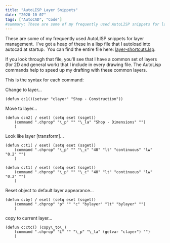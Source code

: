 ```yaml
---
title: "AutoLISP Layer Snippets"
date: "2020-10-07"
tags: ["AutoCAD", "Code"]
#summary: These are some of my frequently used AutoLISP snippets for layer management.
---
```


These are some of my frequently used AutoLISP snippets for layer management.  I've got a heap of these in a lisp file that I autoload into autocad at startup.  You can find the entire file here: [layer-shortcuts.lsp](https://github.com/jordanrobot/AutocadUtilities/blob/master/layer-shortcuts.lsp).

If you look through that file, you'll see that I have a common set of layers (for 2D and general work) that I include in every drawing file. The AutoLisp commands help to speed up my drafting with these common layers.

This is the syntax for each command:

Change to layer...

    (defun c:1()(setvar "clayer" "Shop - Construction"))

Move to layer...
```
(defun c:m2( / eset) (setq eset (ssget))
    (command ".chprop" "\_p" "" "\_la" "Shop - Dimensions" "")
    )
```
Look like layer \[transform\]...
```
(defun c:t1( / eset) (setq eset (ssget))
    (command ".chprop" "\_p" "" "\_c" "40" "lt" "continuous" "lw" "0.2" "")
    ) 

(defun c:t1( / eset) (setq eset (ssget))
    (command ".chprop" "\_p" "" "\_c" "40" "lt" "continuous" "lw" "0.2" "")
    )
```
Reset object to default layer appearance...
```
(defun c:by( / eset) (setq eset (ssget))
    (command ".chprop" "p" "" "c" "bylayer" "lt" "bylayer" "")
    )
```
copy to current layer...
```
(defun c:ctc() (copy\_to\_)
    (command ".chprop" "L" "" "\_p" "\_la" (getvar "clayer") "")
    )
```